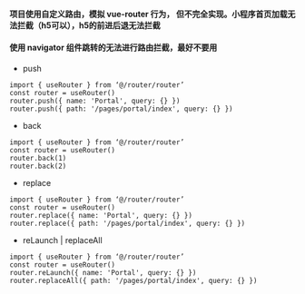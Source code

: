 #### 项目使用自定义路由，模拟 vue-router 行为， 但不完全实现。小程序首页加载无法拦截（h5可以），h5的前进后退无法拦截
#### 使用 navigator 组件跳转的无法进行路由拦截，最好不要用

- push
```vue
import { useRouter } from ‘@/router/router’ 
const router = useRouter()
router.push({ name: 'Portal', query: {} })
router.push({ path: '/pages/portal/index', query: {} })
```

- back
```vue
import { useRouter } from ‘@/router/router’
const router = useRouter()
router.back(1)
router.back(2)
```

- replace
```vue
import { useRouter } from ‘@/router/router’ 
const router = useRouter()
router.replace({ name: 'Portal', query: {} })
router.replace({ path: '/pages/portal/index', query: {} })
```

- reLaunch | replaceAll
```vue
import { useRouter } from ‘@/router/router’
const router = useRouter()
router.reLaunch({ name: 'Portal', query: {} })
router.replaceAll({ path: '/pages/portal/index', query: {} })
```